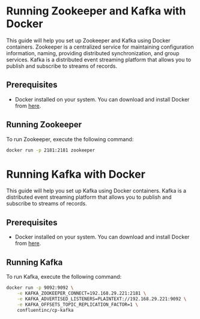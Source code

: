 # Running Zookeeper and Kafka with Docker

This guide will help you set up Zookeeper and Kafka using Docker containers. Zookeeper is a centralized service for maintaining configuration information, naming, providing distributed synchronization, and group services. Kafka is a distributed event streaming platform that allows you to publish and subscribe to streams of records.

## Prerequisites

- Docker installed on your system. You can download and install Docker from [here](https://www.docker.com/get-started).

## Running Zookeeper

To run Zookeeper, execute the following command:

```bash
docker run -p 2181:2181 zookeeper
```

# Running Kafka with Docker

This guide will help you set up Kafka using Docker containers. Kafka is a distributed event streaming platform that allows you to publish and subscribe to streams of records.

## Prerequisites

- Docker installed on your system. You can download and install Docker from [here](https://www.docker.com/get-started).

## Running Kafka

To run Kafka, execute the following command:

```bash
docker run -p 9092:9092 \
    -e KAFKA_ZOOKEEPER_CONNECT=192.168.29.221:2181 \
    -e KAFKA_ADVERTISED_LISTENERS=PLAINTEXT://192.168.29.221:9092 \
    -e KAFKA_OFFSETS_TOPIC_REPLICATION_FACTOR=1 \
    confluentinc/cp-kafka
